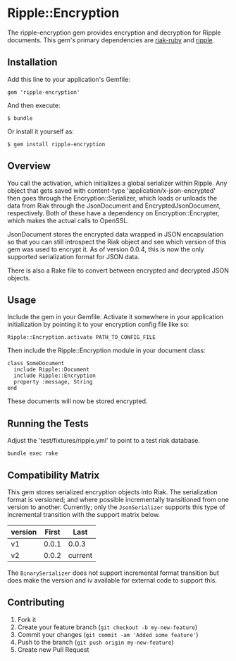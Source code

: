 # Ripple::Encryption

The ripple-encryption gem provides encryption and decryption for Ripple documents.  This gem's primary dependencies are [riak-ruby](https://github.com/basho/riak-ruby-client) and [ripple](https://github.com/basho/ripple).


## Installation

Add this line to your application's Gemfile:

    gem 'ripple-encryption'

And then execute:

    $ bundle

Or install it yourself as:

    $ gem install ripple-encryption

## Overview

You call the activation, which initializes a global serializer within
Ripple.  Any object that gets saved with content-type 'application/x-json-encrypted'
then goes through the Encryption::Serializer, which loads or unloads the
data from Riak through the JsonDocument and EncryptedJsonDocument,
respectively.  Both of these have a dependency on Encryption::Encrypter,
which makes the actual calls to OpenSSL.

JsonDocument stores the encrypted data wrapped in JSON encapsulation so
that you can still introspect the Riak object and see which version of
this gem was used to encrypt it.  As of version 0.0.4, this is now the only
supported serialization format for JSON data.

There is also a Rake file to convert between encrypted and decrypted
JSON objects.

## Usage

Include the gem in your Gemfile.  Activate it somewhere in your
application initialization by pointing it to your encryption config file
like so:

    Ripple::Encryption.activate PATH_TO_CONFIG_FILE

Then include the Ripple::Encryption module in your document class:

    class SomeDocument
      include Ripple::Document
      include Ripple::Encryption
      property :message, String
    end

These documents will now be stored encrypted.

## Running the Tests

Adjust the 'test/fixtures/ripple.yml' to point to a test riak database.

    bundle exec rake

## Compatibility Matrix

This gem stores serialized encryption objects into Riak.  The serialization
format is versioned; and where possible incrementally transitioned from one
version to another.  Currently; only the ```JsonSerializer``` supports this
type of incremental transition with the support matrix below.

| version  | First | Last    |
| -------- | ----- | ------- |
| v1       | 0.0.1 | 0.0.3   |
| v2       | 0.0.2 | current |

The ```BinarySerializer``` does not support incremental format transition but
does make the version and iv available for external code to support this.

## Contributing

1. Fork it
2. Create your feature branch (`git checkout -b my-new-feature`)
3. Commit your changes (`git commit -am 'Added some feature'`)
4. Push to the branch (`git push origin my-new-feature`)
5. Create new Pull Request
